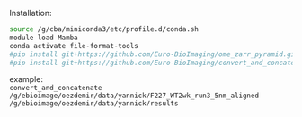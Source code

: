 Installation:
```bash
source /g/cba/miniconda3/etc/profile.d/conda.sh 
module load Mamba 
conda activate file-format-tools 
#pip install git+https://github.com/Euro-BioImaging/ome_zarr_pyramid.git@slurm
#pip install git+https://github.com/Euro-BioImaging/convert_and_concatenate.git
```

example: \
`convert_and_concatenate /g/ebioimage/oezdemir/data/yannick/F227_WT2wk_run3_5nm_aligned /g/ebioimage/oezdemir/data/yannick/results`
